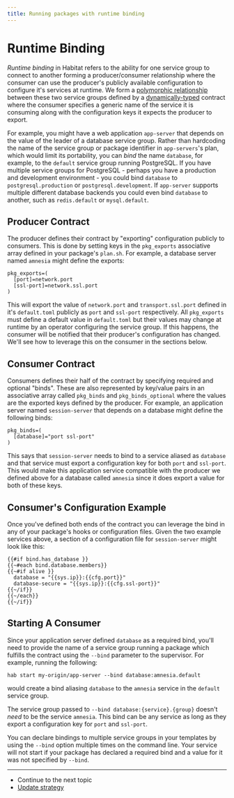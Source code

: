 ```yaml
---
title: Running packages with runtime binding
---
```


# Runtime Binding

*Runtime binding* in Habitat refers to the ability for one service group to connect to another forming a producer/consumer relationship where the consumer can use the producer's publicly available configuration to configure it's services at runtime. We form a [polymorphic relationship](https://en.wikipedia.org/wiki/Polymorphism_(computer_science)) between these two service groups defined by a [dynamically-typed](https://en.wikipedia.org/wiki/Duck_typing) contract where the consumer specifies a generic name of the service it is consuming along with the configuration keys it expects the producer to export.

For example, you might have a web application `app-server` that depends on the value of the leader of a database service group. Rather than hardcoding the name of the service group or package identifier in `app-servers`'s plan, which would limit its portability, you can _bind_ the name `database`, for example, to the `default` service group running PostgreSQL. If you have multiple service groups for PostgreSQL - perhaps you have a production and development environment - you could bind `database` to `postgresql.production` or `postgresql.development`. If `app-server` supports multiple different database backends you could even bind `database` to another, such as `redis.default` or `mysql.default`.

## Producer Contract

The producer defines their contract by "exporting" configuration publicly to consumers. This is done by setting keys in the `pkg_exports` associative array defined in your package's `plan.sh`. For example, a database server named `amnesia` might define the exports:

    pkg_exports=(
      [port]=network.port
      [ssl-port]=network.ssl.port
    )

This will export the value of `network.port` and `transport.ssl.port` defined in it's `default.toml` publicly as `port` and `ssl-port` respectively. All `pkg_exports` must define a default value in `default.toml` but their values may change at runtime by an operator configuring the service group. If this happens, the consumer will be notified that their producer's configuration has changed. We'll see how to leverage this on the consumer in the sections below.

## Consumer Contract

Consumers defines their half of the contract by specifying required and optional "binds". These are also represented by key/value pairs in an associative array called `pkg_binds` and `pkg_binds_optional` where the values are the exported keys defined by the producer. For example, an application server named `session-server` that depends on a database might define the following binds:

    pkg_binds=(
      [database]="port ssl-port"
    )

This says that `session-server` needs to bind to a service aliased as `database` and that service must export a configuration key for both `port` and `ssl-port`. This would make this application service compatible with the producer we defined above for a database called `amnesia` since it does export a value for both of these keys.

## Consumer's Configuration Example

Once you've defined both ends of the contract you can leverage the bind in any of your package's hooks or configuration files. Given the two example services above, a section of a configuration file for `session-server` might look like this:

~~~
{{#if bind.has_database }}
{{~#each bind.database.members}}
{{~#if alive }}
  database = "{{sys.ip}}:{{cfg.port}}"
  database-secure = "{{sys.ip}}:{{cfg.ssl-port}}"
{{~/if}}
{{~/each}}
{{~/if}}
~~~

## Starting A Consumer

Since your application server defined `database` as a required bind, you'll need to provide the name of a service group running a package which fulfills the contract using the `--bind` parameter to the supervisor. For example, running the following:

    hab start my-origin/app-server --bind database:amnesia.default

would create a bind aliasing `database` to the `amnesia` service in the `default` service group.

The service group passed to `--bind database:{service}.{group}` doesn't *need* to be the service `amnesia`. This bind can be any service as long as they export a configuration key for `port` and `ssl-port`.

You can declare bindings to multiple service groups in your templates by using the `--bind` option multiple times on the command line. Your service will not start if your package has declared a required bind and a value for it was not specified by `--bind`.

<hr>
<ul class="main-content--link-nav">
  <li>Continue to the next topic</li>
  <li><a href="/docs/run-packages-update-strategy">Update strategy</a></li>
</ul>
